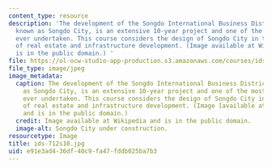 ```yaml
---
content_type: resource
description: 'The development of the Songdo International Business District, also
  known as Songdo City, is an extensive 10-year project and one of the most expensive
  ever undertaken. This course considers the design of Songdo City in the context
  of real estate and infrastructure development. (Image available at Wikipedia and
  is in the public domain.) '
file: https://ol-ocw-studio-app-production.s3.amazonaws.com/courses/ids-720j-tools-for-analysis-design-for-real-estate-and-infrastructure-development-spring-2010/e91e3ad436df40c9fa47fddb025ba7b3_ids-712s10.jpg
file_type: image/jpeg
image_metadata:
  caption: The development of the Songdo International Business District, also known
    as Songdo City, is an extensive 10-year project and one of the most expensive
    ever undertaken. This course considers the design of Songdo City in the context
    of real estate and infrastructure development. (Image [available at Wikipedia](http://commons.wikimedia.org/wiki/File:Songdo.JPG)
    and is in the public domain.)
  credit: Image available at Wikipedia and is in the public domain.
  image-alt: Songdo City under construction.
resourcetype: Image
title: ids-712s10.jpg
uid: e91e3ad4-36df-40c9-fa47-fddb025ba7b3
---
```

